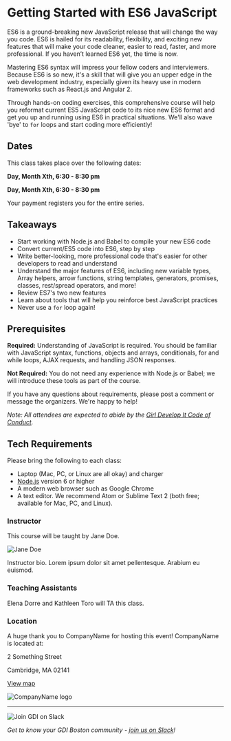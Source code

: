 # Getting Started with ES6 JavaScript

ES6 is a ground-breaking new JavaScript release that will change the way you code. ES6 is hailed for its readability, flexibility, and exciting new features that will make your code cleaner, easier to read, faster, and more professional. If you haven’t learned ES6 yet, the time is now.
 
Mastering ES6 syntax will impress your fellow coders and interviewers. Because ES6 is so new, it's a skill that will give you an upper edge in the web development industry, especially given its heavy use in modern frameworks such as React.js and Angular 2.

Through hands-on coding exercises, this comprehensive course will help you reformat current ES5 JavaScript code to its nice new ES6 format and get you up and running using ES6 in practical situations. We'll also wave 'bye' to `for` loops and start coding more efficiently!

## Dates

This class takes place over the following dates:

**Day, Month Xth, 6:30 - 8:30 pm**

**Day, Month Xth, 6:30 - 8:30 pm**

Your payment registers you for the entire series.

## Takeaways

- Start working with Node.js and Babel to compile your new ES6 code
- Convert current/ES5 code into ES6, step by step
- Write better-looking, more professional code that's easier for other developers to read and understand
- Understand the major features of ES6, including new variable types, Array helpers, arrow functions, string templates, generators, promises, classes, rest/spread operators, and more!
- Review ES7's two new features
- Learn about tools that will help you reinforce best JavaScript practices
- Never use a `for` loop again!


## Prerequisites

**Required:** Understanding of JavaScript is required. You should be familiar with JavaScript syntax, functions, objects and arrays, conditionals, for and while loops, AJAX requests, and handling JSON responses.

**Not Required:** You do not need any experience with Node.js or Babel; we will introduce these tools as part of the course.

 If you have any questions about requirements, please post a comment or message the organizers. We're happy to help!

_Note: All attendees are expected to abide by the [Girl Develop It Code of Conduct](http://www.girldevelopit.com/codeofconduct)._


## Tech Requirements

Please bring the following to each class:

- Laptop (Mac, PC, or Linux are all okay) and charger
- [Node.js](https://nodejs.org/en/) version 6 or higher
- A modern web browser such as Google Chrome
- A text editor. We recommend Atom or Sublime Text 2 (both free; available for Mac, PC, and Linux).

### Instructor

This course will be taught by Jane Doe.

<img src="http://placehold.it/300x300" alt="Jane Doe" />

Instructor bio. Lorem ipsum dolor sit amet pellentesque. Arabium eu euismod.

### Teaching Assistants

Elena Dorre and Kathleen Toro will TA this class.

### Location

A huge thank you to CompanyName for hosting this event! CompanyName is located at:

2 Something Street

Cambridge, MA 02141

[View map](https://goo.gl/maps/SEgUZVGENW82)

<img src="http://placehold.it/300x75" alt="CompanyName logo" />

---

<img src="https://a248.e.akamai.net/secure.meetupstatic.com/photos/event/8/6/3/c/600_452194364.jpeg" alt="Join GDI on Slack" />

_Get to know your GDI Boston community - [join us on Slack](https://gdiboston-slack.herokuapp.com/)!_